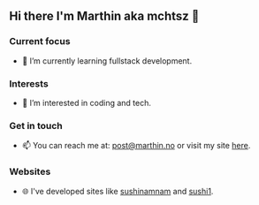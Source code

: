 ## Hi there I'm Marthin aka mchtsz 👋
<!--
**mchtsz/mchtsz** is a ✨ _special_ ✨ repository because its `README.md` (this file) appears on your GitHub profile.

Here are some ideas to get you started:

- 🔭 I’m currently working on ...
- 🌱 I’m currently learning ...
- 👯 I’m looking to collaborate on ...
- 🤔 I’m looking for help with ...
- 💬 Ask me about ...
- 📫 How to reach me: ...
- 😄 Pronouns: ...
- ⚡ Fun fact: ...
-->
### Current focus
- 🌱 I’m currently learning fullstack development.
  
### Interests
- 👀 I’m interested in coding and tech.
  
### Get in touch
- 📫 You can reach me at: post@marthin.no or visit my site [here](https://www.marthin.no).

### Websites
- 🌐 I've developed sites like [sushinamnam](https://www.sushinamnam.no) and [sushi1](https:www.sushi1.no).
